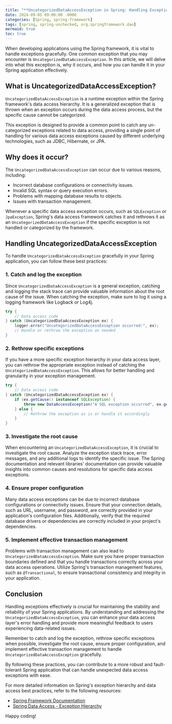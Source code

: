 ```yaml
---
title: "**UncategorizedDataAccessException in Spring: Handling Exceptions in Your Spring Application**"
date: 2024-09-05 09:00:00 -0000
categories: [Spring, spring-framework]
tags: [spring, spring-unchecked, org.springframework.dao]
mermaid: true
toc: true
---
```



When developing applications using the Spring framework, it is vital to handle exceptions gracefully. One common exception that you may encounter is `UncategorizedDataAccessException`. In this article, we will delve into what this exception is, why it occurs, and how you can handle it in your Spring application effectively.

## What is UncategorizedDataAccessException?

`UncategorizedDataAccessException` is a runtime exception within the Spring framework's data access hierarchy. It is a generalized exception that is thrown when an exception occurs during the data access process, but the specific cause cannot be categorized.

This exception is designed to provide a common point to catch any un-categorized exceptions related to data access, providing a single point of handling for various data access exceptions caused by different underlying technologies, such as JDBC, Hibernate, or JPA.

## Why does it occur?

The `UncategorizedDataAccessException` can occur due to various reasons, including:

- Incorrect database configurations or connectivity issues.
- Invalid SQL syntax or query execution errors.
- Problems with mapping database results to objects.
- Issues with transaction management.

Whenever a specific data access exception occurs, such as `SQLException` or `JpaException`, Spring's data access framework catches it and rethrows it as an `UncategorizedDataAccessException` if the specific exception is not handled or categorized by the framework.

## Handling UncategorizedDataAccessException

To handle `UncategorizedDataAccessException` gracefully in your Spring application, you can follow these best practices:

### 1. Catch and log the exception

Since `UncategorizedDataAccessException` is a general exception, catching and logging the stack trace can provide valuable information about the root cause of the issue. When catching the exception, make sure to log it using a logging framework like Logback or Log4j.

```java
try {
    // Data access code
} catch (UncategorizedDataAccessException ex) {
    logger.error("UncategorizedDataAccessException occurred:", ex);
    // Handle or rethrow the exception as needed
}
```

### 2. Rethrow specific exceptions

If you have a more specific exception hierarchy in your data access layer, you can rethrow the appropriate exception instead of catching the `UncategorizedDataAccessException`. This allows for better handling and granularity in your exception management.

```java
try {
    // Data access code
} catch (UncategorizedDataAccessException ex) {
    if (ex.getCause() instanceof SQLException) {
        throw new DataAccessException("A SQL exception occurred", ex.getCause());
    } else {
        // Rethrow the exception as is or handle it accordingly
    }
}
```

### 3. Investigate the root cause

When encountering an `UncategorizedDataAccessException`, it is crucial to investigate the root cause. Analyze the exception stack trace, error messages, and any additional logs to identify the specific issue. The Spring documentation and relevant libraries' documentation can provide valuable insights into common causes and resolutions for specific data access exceptions.

### 4. Ensure proper configuration

Many data access exceptions can be due to incorrect database configurations or connectivity issues. Ensure that your connection details, such as URL, username, and password, are correctly provided in your application's configuration files. Additionally, verify that the required database drivers or dependencies are correctly included in your project's dependencies.

### 5. Implement effective transaction management

Problems with transaction management can also lead to `UncategorizedDataAccessException`. Make sure you have proper transaction boundaries defined and that you handle transactions correctly across your data access operations. Utilize Spring's transaction management features, such as `@Transactional`, to ensure transactional consistency and integrity in your application.

## Conclusion

Handling exceptions effectively is crucial for maintaining the stability and reliability of your Spring applications. By understanding and addressing the `UncategorizedDataAccessException`, you can enhance your data access layer's error handling and provide more meaningful feedback to users experiencing data-related issues.

Remember to catch and log the exception, rethrow specific exceptions when possible, investigate the root cause, ensure proper configuration, and implement effective transaction management to handle `UncategorizedDataAccessException` gracefully.

By following these practices, you can contribute to a more robust and fault-tolerant Spring application that can handle unexpected data access exceptions with ease.

For more detailed information on Spring's exception hierarchy and data access best practices, refer to the following resources:

- [Spring Framework Documentation](https://docs.spring.io/spring-framework/docs/current/reference/html/data-access.html)
- [Spring Data Access - Exception Hierarchy](https://docs.spring.io/spring-framework/docs/current/reference/html/data-access.html#dao-exceptions)

Happy coding!